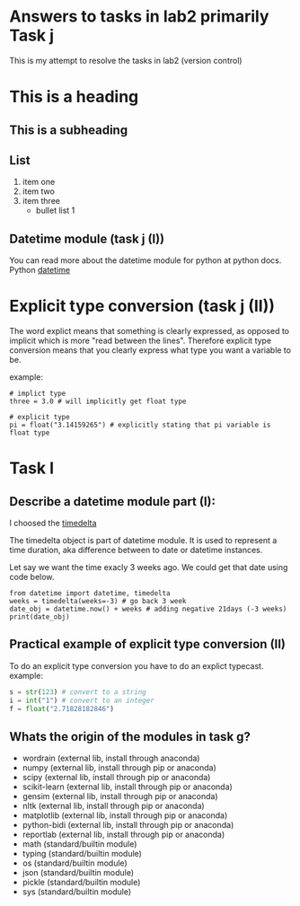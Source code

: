# Answers to tasks in lab2 primarily Task j
This is my attempt to resolve the tasks in lab2 (version control)

# This is a heading

## This is a subheading

## List
1. item one
2. item two
3. item three
   - bullet list 1
 
## Datetime module (task j (I))
You can read more about the datetime module for python at python docs.
Python [datetime](https://docs.python.org/3/library/datetime.html)

# Explicit type conversion (task j (II))
The word explict means that something is clearly expressed, as opposed to implicit which is more "read between the lines".
Therefore explicit type conversion means that you clearly express what type you want a variable to be.

example:
```python3
# implict type
three = 3.0 # will implicitly get float type

# explicit type
pi = float("3.14159265") # explicitly stating that pi variable is float type
```

# Task l 
## Describe a datetime module part (I):
I choosed the [timedelta](https://docs.python.org/3/library/datetime.html#timedelta-objects)

The timedelta object is part of datetime module. It is used to represent a time duration, aka difference between to date or datetime instances.

Let say we want the time exacly 3 weeks ago. We could get that date using code below.
```python3
from datetime import datetime, timedelta
weeks = timedelta(weeks=-3) # go back 3 week
date_obj = datetime.now() + weeks # adding negative 21days (-3 weeks)
print(date_obj)

```

## Practical example of explicit type conversion (II)
To do an explicit type conversion you have to do an explict typecast.
example:
```python
s = str(123) # convert to a string
i = int("1") # convert to an integer
f = float("2.71828182846")
```

## Whats the origin of the modules in task g?
- wordrain (external lib, install through anaconda)
- numpy  (external lib, install through pip or anaconda)
- scipy  (external lib, install through pip or anaconda)
- scikit-learn (external lib, install through pip or anaconda)
- gensim (external lib, install through pip or anaconda)
- nltk   (external lib, install through pip or anaconda)
- matplotlib (external lib, install through pip or anaconda)
- python-bidi (external lib, install through pip or anaconda)
- reportlab (external lib, install through pip or anaconda)
- math   (standard/builtin module)
- typing (standard/builtin module)
- os     (standard/builtin module)
- json   (standard/builtin module)
- pickle (standard/builtin module)
- sys    (standard/builtin module)



